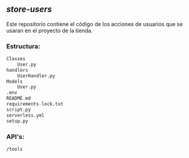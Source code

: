 ## _store-users_

Este repositorio contiene el código de los acciones de usuarios que se usaran en el proyecto de la tienda.

### Estructura:
```python
Classes
    User.py
handlers
    UserHandler.py
Models
    User.py
.env
README.md
requirements-lock.txt
script.py
serverless.yml
setup.py
```

### API's:
```sh
/tools
```